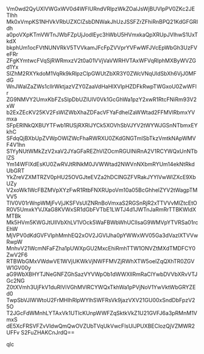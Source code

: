Vm0wd2QyUXlVWGxWV0d4WFlURndVRlpzWkZOalJsWjBUVlpPV0ZKc2JETlhh
Mk0xVmpKS1NHVkVRbUZXClZsbDNWakJhUzJSSFZrZFhiRnBPQ21KdGFGRldh
a0poVXpKTmVWTnJWbFZpUjJodlEyc3hWbU5HVmxkaQpXRUpJVlhwS1UxTkdX
bkphUm1ocFVtNUNVRkV5TVVkamJFcFpZVVprYVFwWFJVcEpWbGh3UzFVeFRr
ZFgKYmtwcFVqSjRWRmxzV2t0a01VVjVaVWRHVTAxWFVqRlphMXByWVZGd1Yx
SlZhM2RXYkdoM1VqRk9kRlpzClpGWUtZbXR3Y0ZWcVNqUldSbXh6VjJ0MFdG
WnJWalZaZWs1cllrWktjazVZY0ZaaVdHaHlXVlpHZDFkRwpTWGxoU0ZwWFlr
ZG9NMVY2UmxKbFZsSlpDbUZIUlV0Vk1GcGhWa1pzY2xwR1RtcFNiRm93V2xW
b2ExZEcKV25KV2FsWlZWbXhaZDFacVFYaFdhelZaWWtad2FFMVlRbmxYVmxa
SFpERlNkQXBUYTFwb1RUSjRXRlJYCk5XOVhSbVJYV2tWYWJGSnNTbmxEYkhC
SFdqQjBXbUpZVWpOWlZWcFhaRWRXU0ZKdGNGTmlSbTkzVmtkNApWMVF4V1hn
S1YyNUtWMkZzV2xaV2JYaGFaREZhVlZOcmRGUlNiRnA2V1RCYWQxUnNTblZS
Ym14WFlXdEsKU0ZwRVJtRlNkM0JVWWtad2NWVnNXbmRYUm14ekNtRkdUbGRT
YkZreVZXMTRZV0pHU25OVGJteEVZa2hDClNGZFVRakJYYlVwWlZXcE9XbUZy
V2xoWk1WcFBZMVpXYzFwR1RtbFNXRUpoVm10a05BcGhhelZYV2tWagpTMVV5
TlV0V01rWnpWMjFvVjJKSFVsUlZNRnBoVmxaS2RGSnRjR2xTTVVvMlZtcEtO
R0V5UmxkYVJXaG8KVWxSR1dGbFVTbE1LWTJ4d1JWTnJaRmRrTTBKWldXMTBk
Mk5HVm5KWGJtUllVbXhLV1VOck5WaFBWbWhUCllsaG9WMVpYTVRSa01rcEhW
MjVPV0dKdGVFVlphMmhEQ2xOV2JGVlJha0pYWWxWV05Ga3dVazlXTVVwRwpW
MnhvV21WcmNFaFZha1pUWXpGU2MxcEhiRmhTTW1ONVZtMXdTMDFCY0ZwV2F6
RTBWbGMxVWdwVE1WVjUKWkVjNWFFMVZjRWhXTW5oelZqQXhTR0ZGVW1GV00y
aG9WbXBHYTJNeGNFZGhSazVYVWpOb1dWWXllRmRaClYwbDVVbXRvVTJGc2NG
Z0tXVmh3UjFkV1duRlViVGhMVlRCYWQxTkhWa1pPVjNoV1YwVktWbGRYZEd0
TwpSbVJIWWtoU2FrMHlhRlpWYlhSWFRsVk9jazVXV21GU00xSndDbFpzV25O
T2JGcFdWMnhLYTAxVk1UTlcKUnpWWFZqSktkVkZ1U21GVFJ6a3pRMnM1VmxS
dE5XcFRSVFZvVldwQmQwOVZUbTVqUkVwcFlsUlJPUXBEClozQjVZMWR2UFFv
S2FuZHAKCnJrdQ==

qlc